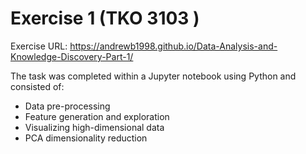 # Exercise 1 (TKO 3103 )
Exercise URL:
https://andrewb1998.github.io/Data-Analysis-and-Knowledge-Discovery-Part-1/

The task was completed within a Jupyter notebook using Python and consisted of:
  - Data pre-processing
  - Feature generation and exploration
  - Visualizing high-dimensional data
  - PCA dimensionality reduction
